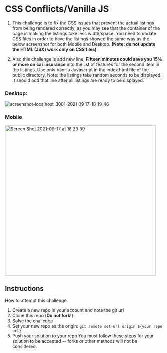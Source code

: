 # CSS Conflicts/Vanilla JS


1. This challenge is to fix the CSS issues that prevent the actual listings from being rendered correctly, as you may see that the container of the page is making the listings take less width/space. You need to update CSS files in order to have the listings showed the same way as the below screenshot for both Mobile and Desktop. **(Note: do not update the HTML (JSX) work only on CSS files)**

2. Also this challenge is add new line, **Fifteen minutes could save you 15% or more on car insurance** into the list of features for the second item in the listings. Use only Vanilla Javascript in the index.html file of the public directory, Note: the listings take random seconds to be displayed. It should add that line after all listings are ready to be displayed.


### Desktop:
![screenshot-localhost_3001-2021 09 17-18_19_46](https://user-images.githubusercontent.com/74684711/133832200-7253d4e1-9a80-45d0-8dcf-99e9cc8b3a07.png)

### Mobile

<img width="482" alt="Screen Shot 2021-09-17 at 18 23 39" src="https://user-images.githubusercontent.com/74684711/133832222-ed9917bc-64cf-4c28-b734-db139931c2dd.png">


## Instructions
How to attempt this challenge:
1) Create a new repo in your account and note the git url
2) Clone this repo (**Do not fork!**)
3) Solve the challenge
4) Set your new repo as the origin: `git remote set-url origin ${your repo url}`
5) Push your solution to your repo
You must follow these steps for your solution to be accepted -- forks or other methods will not be considered.
